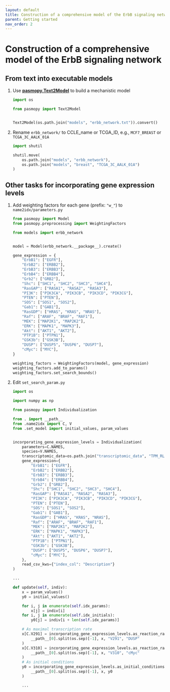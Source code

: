 ```yaml
---
layout: default
title: Construction of a comprehensive model of the ErbB signaling network
parent: Getting started
nav_order: 2
---
```


# Construction of a comprehensive model of the ErbB signaling network

## From text into executable models

1. Use [**pasmopy.Text2Model**](https://pasmopy.readthedocs.io/en/latest/model_development.html) to build a mechanistic model

   ```python
   import os

   from pasmopy import Text2Model


   Text2Model(os.path.join("models", "erbb_network.txt")).convert()
   ```

1. Rename `erbb_network/` to CCLE_name or TCGA_ID, e.g., `MCF7_BREAST` or `TCGA_3C_AALK_01A`

   ```python
   import shutil

   shutil.move(
       os.path.join("models", "erbb_network"),
       os.path.join("models", "breast", "TCGA_3C_AALK_01A")
   )
   ```

## Other tasks for incorporating gene expression levels

1. Add weighting factors for each gene (prefix: `"w_"`) to `name2idx/parameters.py`

   ```python
   from pasmopy import Model
   from pasmopy.preprocessing import WeightingFactors

   from models import erbb_network


   model = Model(erbb_network.__package__).create()

   gene_expression = {
       "ErbB1": ["EGFR"],
       "ErbB2": ["ERBB2"],
       "ErbB3": ["ERBB3"],
       "ErbB4": ["ERBB4"],
       "Grb2": ["GRB2"],
       "Shc": ["SHC1", "SHC2", "SHC3", "SHC4"],
       "RasGAP": ["RASA1", "RASA2", "RASA3"],
       "PI3K": ["PIK3CA", "PIK3CB", "PIK3CD", "PIK3CG"],
       "PTEN": ["PTEN"],
       "SOS": ["SOS1", "SOS2"],
       "Gab1": ["GAB1"],
       "RasGDP": ["HRAS", "KRAS", "NRAS"],
       "Raf": ["ARAF", "BRAF", "RAF1"],
       "MEK": ["MAP2K1", "MAP2K2"],
       "ERK": ["MAPK1", "MAPK3"],
       "Akt": ["AKT1", "AKT2"],
       "PTP1B": ["PTPN1"],
       "GSK3b": ["GSK3B"],
       "DUSP": ["DUSP5", "DUSP6", "DUSP7"],
       "cMyc": ["MYC"],
   }

   weighting_factors = WeightingFactors(model, gene_expression)
   weighting_factors.add_to_params()
   weighting_factors.set_search_bounds()
   ```

1. Edit `set_search_param.py`

   ```python
   import os

   import numpy as np

   from pasmopy import Individualization

   from . import __path__
   from .name2idx import C, V
   from .set_model import initial_values, param_values


   incorporating_gene_expression_levels = Individualization(
       parameters=C.NAMES,
       species=V.NAMES,
       transcriptomic_data=os.path.join("transcriptomic_data", "TPM_RLE_postComBat_BRCA_BREAST.csv"),
       gene_expression={
           "ErbB1": ["EGFR"],
           "ErbB2": ["ERBB2"],
           "ErbB3": ["ERBB3"],
           "ErbB4": ["ERBB4"],
           "Grb2": ["GRB2"],
           "Shc": ["SHC1", "SHC2", "SHC3", "SHC4"],
           "RasGAP": ["RASA1", "RASA2", "RASA3"],
           "PI3K": ["PIK3CA", "PIK3CB", "PIK3CD", "PIK3CG"],
           "PTEN": ["PTEN"],
           "SOS": ["SOS1", "SOS2"],
           "Gab1": ["GAB1"],
           "RasGDP": ["HRAS", "KRAS", "NRAS"],
           "Raf": ["ARAF", "BRAF", "RAF1"],
           "MEK": ["MAP2K1", "MAP2K2"],
           "ERK": ["MAPK1", "MAPK3"],
           "Akt": ["AKT1", "AKT2"],
           "PTP1B": ["PTPN1"],
           "GSK3b": ["GSK3B"],
           "DUSP": ["DUSP5", "DUSP6", "DUSP7"],
           "cMyc": ["MYC"],
       },
       read_csv_kws={"index_col": "Description"}
   )

   ...

   def update(self, indiv):
       x = param_values()
       y0 = initial_values()

       for i, j in enumerate(self.idx_params):
           x[j] = indiv[i]
       for i, j in enumerate(self.idx_initials):
           y0[j] = indiv[i + len(self.idx_params)]

       # As maximal transcription rate
       x[C.V291] = incorporating_gene_expression_levels.as_reaction_rate(
           __path__[0].split(os.sep)[-1], x, "V291", "DUSP"
       )
       x[C.V310] = incorporating_gene_expression_levels.as_reaction_rate(
           __path__[0].split(os.sep)[-1], x, "V310", "cMyc"
       )
       # As initial conditions
       y0 = incorporating_gene_expression_levels.as_initial_conditions(
           __path__[0].split(os.sep)[-1], x, y0
       )

       ...
   ```